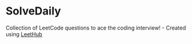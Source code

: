 # SolveDaily
Collection of LeetCode questions to ace the coding interview! - Created using [LeetHub](https://github.com/QasimWani/LeetHub)
